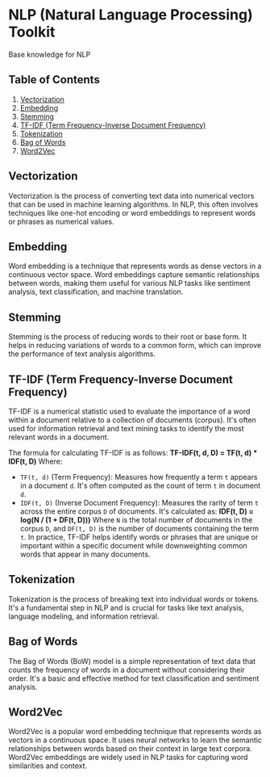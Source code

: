 # NLP (Natural Language Processing) Toolkit
Base knowledge for NLP 

## Table of Contents
1. [Vectorization](#vectorization)
2. [Embedding](#embedding)
3. [Stemming](#stemming)
4. [TF-IDF (Term Frequency-Inverse Document Frequency)](#tf-idf)
5. [Tokenization](#tokenization)
6. [Bag of Words](#bag-of-words)
7. [Word2Vec](#word2vec)

## Vectorization
Vectorization is the process of converting text data into numerical vectors that can be used in machine learning algorithms. In NLP, this often involves techniques like one-hot encoding or word embeddings to represent words or phrases as numerical values.

## Embedding
Word embedding is a technique that represents words as dense vectors in a continuous vector space. Word embeddings capture semantic relationships between words, making them useful for various NLP tasks like sentiment analysis, text classification, and machine translation.

## Stemming
Stemming is the process of reducing words to their root or base form. It helps in reducing variations of words to a common form, which can improve the performance of text analysis algorithms.

## TF-IDF (Term Frequency-Inverse Document Frequency)
TF-IDF is a numerical statistic used to evaluate the importance of a word within a document relative to a collection of documents (corpus). It's often used for information retrieval and text mining tasks to identify the most relevant words in a document.

The formula for calculating TF-IDF is as follows:
**TF-IDF(t, d, D) = TF(t, d) * IDF(t, D)**
Where:
- `TF(t, d)` (Term Frequency): Measures how frequently a term `t` appears in a document `d`. It's often computed as the count of term `t` in document `d`.
- `IDF(t, D)` (Inverse Document Frequency): Measures the rarity of term `t` across the entire corpus `D` of documents. It's calculated as:
**IDF(t, D) = log(N / (1 + DF(t, D)))**
Where `N` is the total number of documents in the corpus `D`, and `DF(t, D)` is the number of documents containing the term `t`.
In practice, TF-IDF helps identify words or phrases that are unique or important within a specific document while downweighting common words that appear in many documents.

## Tokenization
Tokenization is the process of breaking text into individual words or tokens. It's a fundamental step in NLP and is crucial for tasks like text analysis, language modeling, and information retrieval.

## Bag of Words
The Bag of Words (BoW) model is a simple representation of text data that counts the frequency of words in a document without considering their order. It's a basic and effective method for text classification and sentiment analysis.

## Word2Vec
Word2Vec is a popular word embedding technique that represents words as vectors in a continuous space. It uses neural networks to learn the semantic relationships between words based on their context in large text corpora. Word2Vec embeddings are widely used in NLP tasks for capturing word similarities and context.
